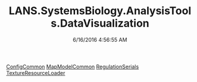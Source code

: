 ﻿---
title: LANS.SystemsBiology.AnalysisTools.DataVisualization
date: 6/16/2016 4:56:55 AM
---

[ConfigCommon](T-LANS.SystemsBiology.AnalysisTools.DataVisualization.ConfigCommon.html)
[MapModelCommon](T-LANS.SystemsBiology.AnalysisTools.DataVisualization.MapModelCommon.html)
[RegulationSerials](T-LANS.SystemsBiology.AnalysisTools.DataVisualization.RegulationSerials.html)
[TextureResourceLoader](T-LANS.SystemsBiology.AnalysisTools.DataVisualization.TextureResourceLoader.html)
